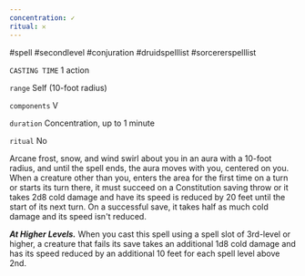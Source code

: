```yaml
---
concentration: ✓
ritual: 𐄂
---
```

#spell #secondlevel #conjuration #druidspelllist #sorcererspelllist

`CASTING TIME`
1 action

`range`
Self (10-foot radius)

`components`
V

`duration`
Concentration, up to 1 minute

`ritual`
No

Arcane frost, snow, and wind swirl about you in an aura with a 10-foot radius, and until the spell ends, the aura moves with you, centered on you. When a creature other than you, enters the area for the first time on a turn or starts its turn there, it must succeed on a Constitution saving throw or it takes 2d8 cold damage and have its speed is reduced by 20 feet until the start of its next turn. On a successful save, it takes half as much cold damage and its speed isn't reduced.

_**At Higher Levels.**_ When you cast this spell using a spell slot of 3rd-level or higher, a creature that fails its save takes an additional 1d8 cold damage and has its speed reduced by an additional 10 feet for each spell level above 2nd.